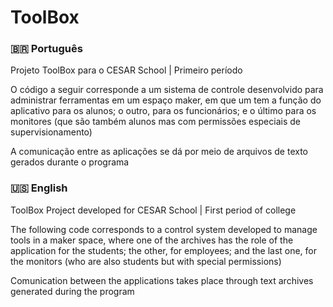 # ToolBox
### 🇧🇷 Português
Projeto ToolBox para o CESAR School | Primeiro período

O código a seguir corresponde a um sistema de controle desenvolvido para administrar ferramentas em um espaço maker, em que um tem a função do aplicativo para os alunos; o outro, para os funcionários; e o último para os monitores (que são também alunos mas com permissões especiais de supervisionamento)

A comunicação entre as aplicações se dá por meio de arquivos de texto gerados durante o programa

### 🇺🇸 English
ToolBox Project developed for CESAR School | First period of college

The following code corresponds to a control system developed to manage tools in a maker space, where one of the archives has the role of the application for the students; the other, for employees; and the last one, for the monitors (who are also students but with special permissions)

Comunication between the applications takes place through text archives generated during the program
